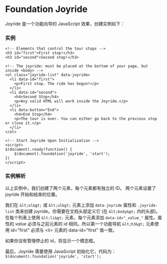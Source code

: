 # Foundation Joyride

Joyride 是一个功能向导的 JavaScript 效果，创建实例如下：

### 实例

```
<!-- Elements that control the tour stops -->
<h3 id="first">First stop!</h3>
<h3 id="second">Second stop!</h3>

<!-- The joyride: must be placed at the bottom of your page, but inside <body> -->
<ol class="joyride-list" data-joyride>
  <li data-id="first">
    <p>First stop. The ride has begun!</p>
  </li>
  <li data-id="second">
    <h4>Second Stop</h4>
    <p>Any valid HTML will work inside the Joyride.</p>
  </li>
  <li data-button="End">
    <h4>End Stop</h4>
    <p>The tour is over. You can either go back to the previous stop or close it.</p>
  </li>
</ol>

<!-- Start Joyride Upon Initialization -->
<script>
$(document).ready(function() {
    $(document).foundation('joyride', 'start');
})
</script>
```

### 实例解析

以上实例中，我们创建了两个元素，每个元素都有独立的 ID。 两个元素设置了 joyride 开始和结束的位置。

我们在 `&lt;ol&gt;` 或 `&lt;ul&gt;` 元素上添加 `data-joyride` 属性和 `.joyride-list` 类来创建 joyride。你需要在文档头部定义它 (在 `&lt;body&gt;` 内的头部)。在每个列表上使用 `&lt;li&gt;` 元素，每个元素添加 `data-id="_value_"` 属性。属性的 _value_ 必须与之前元素的 id 相同。所以第一个功能导航 `&lt;h3&gt;` 元素使用 id="first" 必须与 &lt;li&gt; 元素的 data-id="first" 值一致。

如果你没有管理停止的 id，将显示一个模态框。

最后，Joyride 需要使用 JavaScript 初始化它，代码为： `$(document).foundation('joyride', 'start');`

